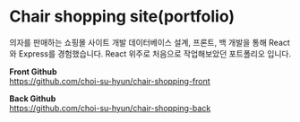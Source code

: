 # Chair shopping site(portfolio)
의자를 판매하는 쇼핑몰 사이트 개발 
데이터베이스 설계, 프론트, 백 개발을 통해 React와 Express를 경험했습니다. React 위주로 처음으로 작업해보았던 포트폴리오 입니다.
  
**Front Github**  
https://github.com/choi-su-hyun/chair-shopping-front
  
**Back Github**  
https://github.com/choi-su-hyun/chair-shopping-back

